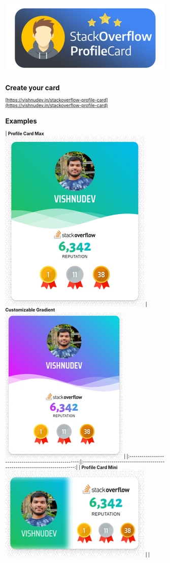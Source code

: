 <h1 align="center">
  <br>
   <img src="https://raw.githubusercontent.com/vishnu-dev/stackoverflow-profile-card/master/github_assets/SOProfileCard.png" alt="StackOverflow Profile Card" title="StackOverflow Profile Card" />
  <br>
</h1>

## Create your card

[https://vishnudev.in/stackoverflow-profile-card](https://vishnudev.in/stackoverflow-profile-card)

## Examples

|  **Profile Card Max** <img src="./github_assets/SampleMax.png" width="438"/>  | **Customizable
Gradient** <img src="./github_assets/SampleGradient.png" width="370"/>              |
|:-----------------------------------------------------:|:--------------------------------------------------------------------------:|
| **Profile Card
Mini** <img src="./github_assets/SampleMini.png" width="438"/> |                                                                            |
